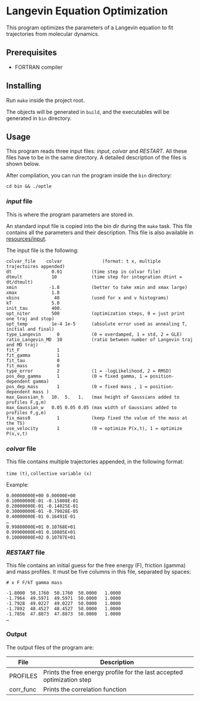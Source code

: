 # Langevin Equation Optimization

This program optimizes the parameters of a Langevin equation to fit trajectories
from molecular dynamics.

## Prerequisites

* FORTRAN compiler

## Installing

Run `make` inside the project root.

The objects will be generated in `build`, and the executables will be generated
in `bin` directory.

## Usage

This program reads three input files: _input_, _colvar_ and _RESTART_. All these
files have to be in the same directory. A detailed description of the files is
shown below.

After compilation, you can run the program inside the `bin` directory:

```
cd bin && ./optle
```

### _input_ file

This is where the program parameters are stored in.

An standard input file is copied into the bin dir during the `make` task. This
file contains all the parameters and their description. This file is also
available in [resources/input](./resources/input).

The input file is the following:

```
colvar_file	   colvar               (format: t x, multiple trajectoires appended)	
dt        	     0.01           (time step in colvar file)
dtmult    	     10             (time step for integration dtint = dt/dtmult)
xmin            -1.8            (better to take xmin and xmax large)
xmax             1.8
xbins	          40            (used for x and v histograms)
kT               5.0
init_tau         400.
opt_niter        500            (optimization steps, 0 = just print one traj and stop)
opt_temp         1e-4 1e-5      (absolute error used as annealing T, initial and final)
type_Langevin      0            (0 = overdamped, 1 = std, 2 = GLE)
ratio_Langevin_MD  10           (ratio between number of Langevin traj and MD traj)
fit_F              1
fit_gamma          1
fit_tau            0
fit_mass           0
type_error         2            (1 = -logLikelihood, 2 = RMSD)
pos_dep_gamma      1            (0 = fixed gamma, 1 = position-dependent gamma)
pos_dep_mass       1            (0 = fixed mass , 1 = position-dependent mass )
max_Gaussian_h   10.  5.   1.   (max height of Gaussians added to profiles F,g,m)
max_Gaussian_w   0.05 0.05 0.05 (max width of Gaussians added to profiles F,g,m)
fix_mass0          1            (keep fixed the value of the mass at the TS)
use_velocity       1            (0 = optimize P(x,t), 1 = optimize P(x,v,t)
```

### _colvar_ file

This file contains multiple trajectories appended, in the following format:

`time (t)`, `collective variable (x)`

Example:

```
0.00000000E+00 0.00000E+00
0.10000000E-01 -0.15808E-01
0.20000000E-01 -0.14025E-01
0.30000000E-01 -0.79028E-05
0.40000000E-01 0.16491E-01
…
0.99800000E+01 0.10768E+01
0.99900000E+01 0.10805E+01
0.10000000E+02 0.10787E+01
```

### _RESTART_ file

This file contains an initial guess for the free energy (F), friction (gamma)
and mass profiles. It must be five columns in this file, separated by spaces:

```
# x F F/kT gamma mass

-1.8000  50.1760  50.1760  50.0000   1.0000
-1.7964  49.5971  49.5971  50.0000   1.0000
-1.7928  49.0227  49.0227  50.0000   1.0000
-1.7892  48.4527  48.4527  50.0000   1.0000
-1.7856  47.8873  47.8873  50.0000   1.0000
…
```

### Output

The output files of the program are:

|File     |Description                                                           |
|---------|----------------------------------------------------------------------|
|PROFILES |Prints the free energy profile for the last accepted optimization step|
|corr_func|Prints the correlation function                                       |
